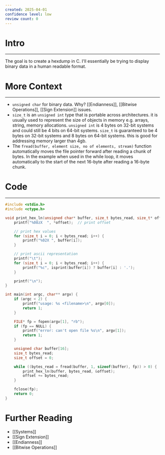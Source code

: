 ```yaml
---
created: 2025-04-01
confidence level: low
review count: 0
---
```

# Intro
---
The goal is to create a hexdump in C. I'll essentially be trying to display binary data in a human readable format.

# More Context
---
- `unsigned char` for binary data. Why? [[Endianness]], [[Bitwise Operations]], [[Sign Extension]] issues.
- `size_t` is an `unsigned int` type that is portable across architectures. it is usually used to represent the size of objects in memory e.g. arrays, string, memory allocations. `unsigned int` is 4 bytes on 32-bit systems and could still be 4 bits on 64-bit systems. `size_t` is guaranteed to be 4 bytes on 32-bit systems and 8 bytes on 64-bit systems. this is good for addressing memory larger than 4gb.
- The `fread(buffer, element size, no of elements, stream)` function automatically moves the file pointer forward after reading a chunk of bytes. In the example when used in the while loop, it moves automatically to the start of the next 16-byte after reading a 16-byte chunk.


# Code
---
```c
#include <stdio.h>
#include <ctype.h>

void print_hex_ln(unsigned char* buffer, size_t bytes_read, size_t* offset) {
    printf("%08zX  ", *offset);  // print offset

    // print hex values
    for (size_t i = 0; i < bytes_read; i++) {
        printf("%02X ", buffer[i]);
    }

    // print ascii representation
    printf("\t");
    for (size_t i = 0; i < bytes_read; i++) {
        printf("%c", isprint(buffer[i]) ? buffer[i] : '.');
    }

    printf("\n");
}

int main(int argc, char** argv) {
    if (argc < 2) {
        printf("usage: %s <filename>\n", argv[0]);
        return 1;
    }

    FILE* fp = fopen(argv[1], "rb");
    if (fp == NULL) {
        printf("error: can't open file %s\n", argv[1]);
        return 1;
    }

    unsigned char buffer[16];
    size_t bytes_read;
    size_t offset = 0;

    while ((bytes_read = fread(buffer, 1, sizeof(buffer), fp)) > 0) {
        print_hex_ln(buffer, bytes_read, &offset);
        offset += bytes_read;
    }

    fclose(fp);
    return 0;
}
```
# Further Reading
- [[Systems]]
- [[Sign Extension]]
- [[Endianness]]
- [[Bitwise Operations]]